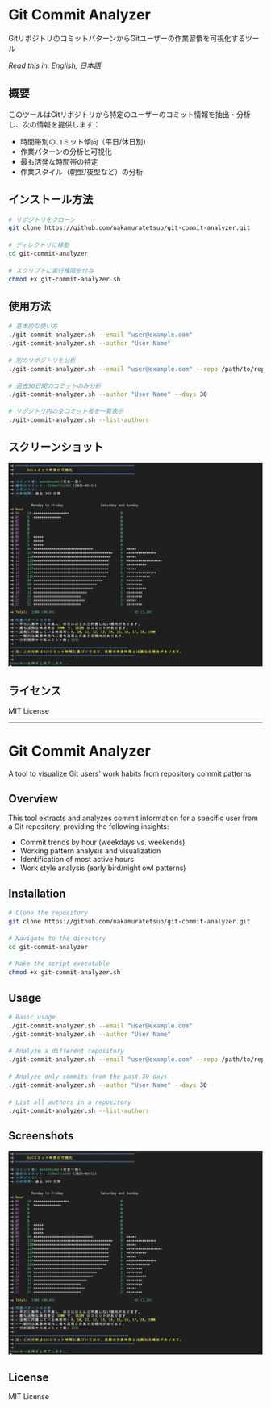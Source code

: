# Git Commit Analyzer

GitリポジトリのコミットパターンからGitユーザーの作業習慣を可視化するツール

*Read this in: [English](#git-commit-analyzer-1), [日本語](#git-commit-analyzer)*

## 概要

このツールはGitリポジトリから特定のユーザーのコミット情報を抽出・分析し、次の情報を提供します：

- 時間帯別のコミット傾向（平日/休日別）
- 作業パターンの分析と可視化
- 最も活発な時間帯の特定
- 作業スタイル（朝型/夜型など）の分析

## インストール方法

```bash
# リポジトリをクローン
git clone https://github.com/nakamuratetsuo/git-commit-analyzer.git

# ディレクトリに移動
cd git-commit-analyzer

# スクリプトに実行権限を付与
chmod +x git-commit-analyzer.sh
```

## 使用方法

```bash
# 基本的な使い方
./git-commit-analyzer.sh --email "user@example.com"
./git-commit-analyzer.sh --author "User Name"

# 別のリポジトリを分析
./git-commit-analyzer.sh --email "user@example.com" --repo /path/to/repo

# 過去30日間のコミットのみ分析
./git-commit-analyzer.sh --author "User Name" --days 30

# リポジトリ内の全コミット者を一覧表示
./git-commit-analyzer.sh --list-authors
```

## スクリーンショット

![Git Commit Analyzerの実行例](git-commit-analyzer-screenshot.png)

## ライセンス

MIT License

---

# Git Commit Analyzer

A tool to visualize Git users' work habits from repository commit patterns

## Overview

This tool extracts and analyzes commit information for a specific user from a Git repository, providing the following insights:

- Commit trends by hour (weekdays vs. weekends)
- Working pattern analysis and visualization
- Identification of most active hours
- Work style analysis (early bird/night owl patterns)

## Installation

```bash
# Clone the repository
git clone https://github.com/nakamuratetsuo/git-commit-analyzer.git

# Navigate to the directory
cd git-commit-analyzer

# Make the script executable
chmod +x git-commit-analyzer.sh
```

## Usage

```bash
# Basic usage
./git-commit-analyzer.sh --email "user@example.com"
./git-commit-analyzer.sh --author "User Name"

# Analyze a different repository
./git-commit-analyzer.sh --email "user@example.com" --repo /path/to/repo

# Analyze only commits from the past 30 days
./git-commit-analyzer.sh --author "User Name" --days 30

# List all authors in a repository
./git-commit-analyzer.sh --list-authors
```

## Screenshots

![Git Commit Analyzer Example](git-commit-analyzer-screenshot.png)

## License

MIT License
